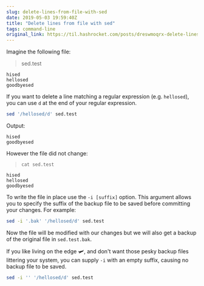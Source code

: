 ```yaml
---
slug: delete-lines-from-file-with-sed
date: 2019-05-03 19:59:40Z
title: "Delete lines from file with sed"
tags: command-line
original_link: https://til.hashrocket.com/posts/dreswmoqrx-delete-lines-from-file-with-sed
---
```



Imagine the following file:

> sed.test

```
hised
hellosed
goodbyesed
```

If you want to delete a line matching a regular expression (e.g. `hellosed`), you can use `d` at the end of your regular expression.

```sh
sed '/hellosed/d' sed.test
```

Output:


```
hised
goodbyesed
```

However the file did not change:


> `cat sed.test`

```
hised
hellosed
goodbyesed
```

To write the file in place use the `-i [suffix]` option. This argument allows you to specify the suffix of the backup file to be saved before committing your changes. For example:


```sh
sed -i '.bak' '/hellosed/d' sed.test
```

Now the file will be modified with our changes but we will also get a backup of the original file in   `sed.test.bak`.

If you like living on the edge 🛩, and don't want those pesky backup files littering your system, you can supply `-i` with an empty suffix, causing no backup file to be saved.

```sh
sed -i '' '/hellosed/d' sed.test
```

